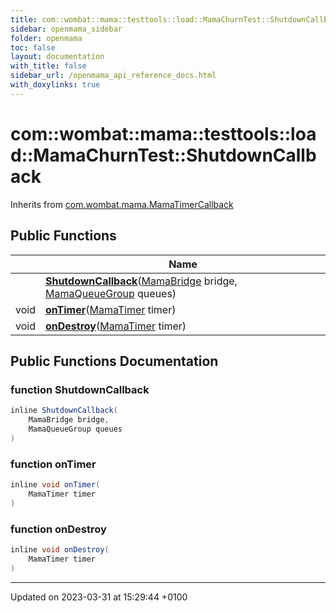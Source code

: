 ```yaml
---
title: com::wombat::mama::testtools::load::MamaChurnTest::ShutdownCallback
sidebar: openmama_sidebar
folder: openmama
toc: false
layout: documentation
with_title: false
sidebar_url: /openmama_api_reference_docs.html
with_doxylinks: true
---
```


# com::wombat::mama::testtools::load::MamaChurnTest::ShutdownCallback





Inherits from [com.wombat.mama.MamaTimerCallback](interfacecom_1_1wombat_1_1mama_1_1MamaTimerCallback.html)

## Public Functions

|                | Name           |
| -------------- | -------------- |
| | **[ShutdownCallback](classcom_1_1wombat_1_1mama_1_1testtools_1_1load_1_1MamaChurnTest_1_1ShutdownCallback.html#function-shutdowncallback)**([MamaBridge](classcom_1_1wombat_1_1mama_1_1MamaBridge.html) bridge, [MamaQueueGroup](classcom_1_1wombat_1_1mama_1_1MamaQueueGroup.html) queues) |
| void | **[onTimer](classcom_1_1wombat_1_1mama_1_1testtools_1_1load_1_1MamaChurnTest_1_1ShutdownCallback.html#function-ontimer)**([MamaTimer](classcom_1_1wombat_1_1mama_1_1MamaTimer.html) timer) |
| void | **[onDestroy](classcom_1_1wombat_1_1mama_1_1testtools_1_1load_1_1MamaChurnTest_1_1ShutdownCallback.html#function-ondestroy)**([MamaTimer](classcom_1_1wombat_1_1mama_1_1MamaTimer.html) timer) |

## Public Functions Documentation

### function ShutdownCallback

```java
inline ShutdownCallback(
    MamaBridge bridge,
    MamaQueueGroup queues
)
```


### function onTimer

```java
inline void onTimer(
    MamaTimer timer
)
```


### function onDestroy

```java
inline void onDestroy(
    MamaTimer timer
)
```


-------------------------------

Updated on 2023-03-31 at 15:29:44 +0100